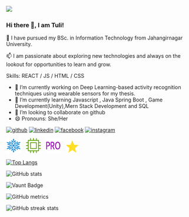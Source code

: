 ![](https://media.licdn.com/dms/image/D5603AQH7Oaq2LtFi9g/profile-displayphoto-shrink_200_200/0/1684600585139?e=1726099200&v=beta&t=nepm_WNCApP_C3xaTyWPJyWHm3NyqFYn1W4_JVLzUgE)
### Hi there 👋, I am Tuli!

👋 I have pursued my BSc. in Information Technology from Jahangirnagar University.

📫 I am passionate about exploring new technologies and always on the lookout for opportunities to learn and grow.

Skills: REACT / JS / HTML / CSS

- 🔭 I’m currently working on  Deep Learning-based activity recognition techniques using wearable sensors for my thesis. 
- 🌱 I’m currently learning Javascript , Java Spring Boot , Game Development(Unity),Mern Stack Development and SQL 
- 👯 I’m looking to collaborate on github 
- 😄 Pronouns: She/Her 


[<img src='https://cdn.jsdelivr.net/npm/simple-icons@3.0.1/icons/github.svg' alt='github' height='40'>](https://github.com/https://github.com/SidratulAfrida)  [<img src='https://cdn.jsdelivr.net/npm/simple-icons@3.0.1/icons/linkedin.svg' alt='linkedin' height='40'>](https://www.linkedin.com/in/https://www.linkedin.com/in/sidratul-afrida-104b7820b?utm_source=share&utm_campaign=share_via&utm_content=profile&utm_medium=android_app/)  [<img src='https://cdn.jsdelivr.net/npm/simple-icons@3.0.1/icons/facebook.svg' alt='facebook' height='40'>](https://www.facebook.com/https://www.facebook.com/sidratulafrida)  [<img src='https://cdn.jsdelivr.net/npm/simple-icons@3.0.1/icons/instagram.svg' alt='instagram' height='40'>](https://www.instagram.com/https://www.instagram.com/bru_sh31?igsh=ZXV1YWIza245cWcz/)  

<a href='https://archiveprogram.github.com/'><img src='https://raw.githubusercontent.com/acervenky/animated-github-badges/master/assets/acbadge.gif' width='40' height='40'></a> <a href='https://docs.github.com/en/developers'><img src='https://raw.githubusercontent.com/acervenky/animated-github-badges/master/assets/devbadge.gif' width='40' height='40'></a> <a href='https://github.com/pricing'><img src='https://raw.githubusercontent.com/acervenky/animated-github-badges/master/assets/pro.gif' width='40' height='40'></a> <a href='https://stars.github.com/'><img src='https://raw.githubusercontent.com/acervenky/animated-github-badges/master/assets/starbadge.gif' width='35' height='35'></a> 

[![Top Langs](https://github-readme-stats.vercel.app/api/top-langs/?username=https://github.com/SidratulAfrida)](https://github.com/anuraghazra/github-readme-stats)

![GitHub stats](https://github-readme-stats.vercel.app/api?username=https://github.com/SidratulAfrida&show_icons=true&count_private=true)  

![Vaunt Badge](https://api.vaunt.dev/v1/github/entities/https://github.com/SidratulAfrida/contributions?format=svg&private=true)  

![GitHub metrics](https://metrics.lecoq.io/https://github.com/SidratulAfrida)  

![GitHub streak stats](https://streak-stats.demolab.com/?user=https://github.com/SidratulAfrida)  

